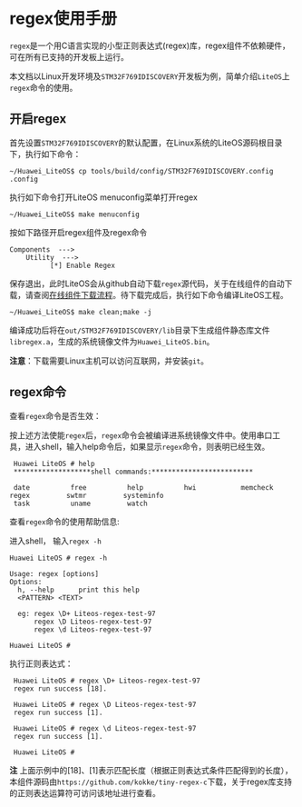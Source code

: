 # regex使用手册

  `regex`是一个用C语言实现的小型正则表达式(regex)库，regex组件不依赖硬件，可在所有已支持的开发板上运行。

  本文档以Linux开发环境及`STM32F769IDISCOVERY`开发板为例，简单介绍`LiteOS`上`regex`命令的使用。

## 开启regex

  首先设置`STM32F769IDISCOVERY`的默认配置，在Linux系统的LiteOS源码根目录下，执行如下命令：
  ```
  ~/Huawei_LiteOS$ cp tools/build/config/STM32F769IDISCOVERY.config .config
  ```
  执行如下命令打开LiteOS menuconfig菜单打开regex
  ```
  ~/Huawei_LiteOS$ make menuconfig
  ```
  按如下路径开启regex组件及regex命令
  ```
  Components  --->
      Utility  --->
            [*] Enable Regex
  ```

  保存退出，此时LiteOS会从github自动下载`regex`源代码，关于在线组件的自动下载，请查阅<a href="https://gitee.com/LiteOS/LiteOS_Components#在线组件下载流程" target="_blank">在线组件下载流程</a>。待下载完成后，执行如下命令编译LiteOS工程。
  ```
  ~/Huawei_LiteOS$ make clean;make -j
  ```
  编译成功后将在`out/STM32F769IDISCOVERY/lib`目录下生成组件静态库文件`libregex.a`，生成的系统镜像文件为`Huawei_LiteOS.bin`。
  
  **注意**：下载需要Linux主机可以访问互联网，并安装`git`。

## regex命令
   查看`regex`命令是否生效：

   按上述方法使能`regex`后，`regex`命令会被编译进系统镜像文件中。使用串口工具，进入shell，输入help命令后，如果显示`regex`命令，则表明已经生效。
  ```
   Huawei LiteOS # help
   *******************shell commands:*************************

   date          free          help          hwi           memcheck      regex         swtmr         systeminfo    
   task          uname         watch  
  ```

  查看`regex`命令的使用帮助信息:

   进入shell， 输入`regex -h`
   ```
   Huawei LiteOS # regex -h

   Usage: regex [options]
   Options:
     h, --help      print this help
     <PATTERN> <TEXT>

     eg: regex \D+ Liteos-regex-test-97
         regex \D Liteos-regex-test-97
         regex \d Liteos-regex-test-97

  Huawei LiteOS # 
   ```

  执行正则表达式：
  ```
   Huawei LiteOS # regex \D+ Liteos-regex-test-97
   regex run success [18].

   Huawei LiteOS # regex \D Liteos-regex-test-97
   regex run success [1].

   Huawei LiteOS # regex \d Liteos-regex-test-97
   regex run success [1].

   Huawei LiteOS # 
  ```

  **注** 上面示例中的[18]、[1]表示匹配长度（根据正则表达式条件匹配得到的长度），本组件源码由`https://github.com/kokke/tiny-regex-c`下载，关于regex库支持的正则表达运算符可访问该地址进行查看。

